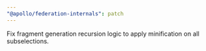 ```yaml
---
"@apollo/federation-internals": patch
---
```


Fix fragment generation recursion logic to apply minification on all subselections.
